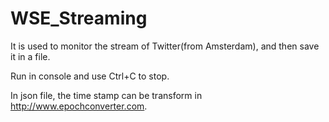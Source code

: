 # WSE_Streaming

It is used to monitor the stream of Twitter(from Amsterdam), and then save it in a file. 

Run in console and use Ctrl+C to stop. 

In json file, the time stamp can be transform in http://www.epochconverter.com.
